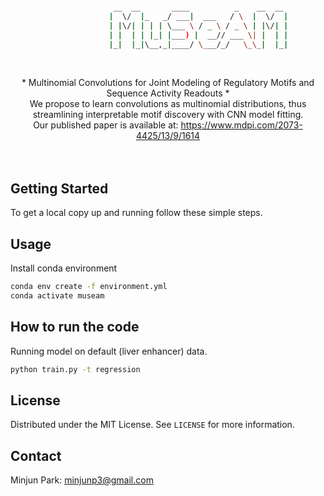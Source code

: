 <!-- PROJECT SHIELDS -->
<!--
*** I'm using markdown "reference style" links for readability.
*** Reference links are enclosed in brackets [ ] instead of parentheses ( ).
*** See the bottom of this document for the declaration of the reference variables
*** for contributors-url, forks-url, etc. This is an optional, concise syntax you may use.
*** https://www.markdownguide.org/basic-syntax/#reference-style-links
-->

```sh

                       __  __       ____          _    __  __
                      |  \/  |_   _/ ___|  ___   / \  |  \/  |
                      | |\/| | | | \___ \ / _ \ / _ \ | |\/| |
                      | |  | | |_| |___) |  __// ___ \| |  | |
                      |_|  |_|\__,_|____/ \___/_/   \_\_|  |_|

```

<!-- PROJECT LOGO -->

<br />

<p align="center">
  
  <a href="https://github.com/minjunp/MuSeAM">
    
   
  </a>

  <p align="center">
     * Multinomial Convolutions for Joint Modeling of Regulatory Motifs and Sequence Activity Readouts *
     <br />
     We propose to learn convolutions as multinomial distributions, thus streamlining interpretable motif discovery with CNN model fitting. 
     <br />
     Our published paper is available at: <a href="https://www.mdpi.com/2073-4425/13/9/1614">https://www.mdpi.com/2073-4425/13/9/1614</a>
    <br />
    <br />
    <br />
  </p>
</p>

<!-- GETTING STARTED -->

## Getting Started

To get a local copy up and running follow these simple steps.

## Usage

Install conda environment

```sh
conda env create -f environment.yml
conda activate museam

```

## How to run the code

Running model on default (liver enhancer) data.

```sh
python train.py -t regression
```

## License

Distributed under the MIT License. See `LICENSE` for more information.

<!-- CONTACT -->

## Contact

Minjun Park: minjunp3@gmail.com

<!-- MARKDOWN LINKS & IMAGES -->
<!-- https://www.markdownguide.org/basic-syntax/#reference-style-links -->
